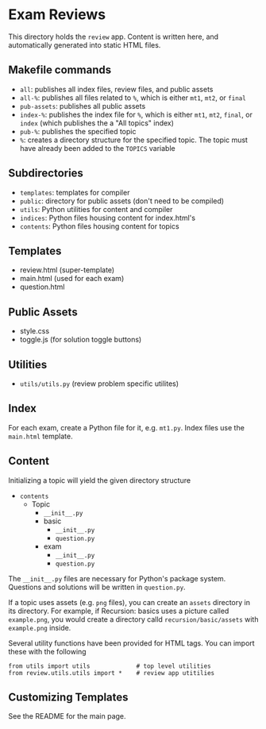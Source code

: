 Exam Reviews
============

This directory holds the `review` app. Content is written here,
and automatically generated into static HTML files.

Makefile commands
-----------------
* `all`: publishes all index files, review files, and public assets
* `all-%`: publishes all files related to `%`, which is either `mt1`,
  `mt2`, or `final`
* `pub-assets`: publishes all public assets
* `index-%`: publishes the index file for `%`, which is either `mt1`,
  `mt2`, `final`, or `index` (which publishes the a "All topics" index)
* `pub-%`: publishes the specified topic
* `%`: creates a directory structure for the specified topic. The topic
  must have already been added to the `TOPICS` variable

Subdirectories
--------------
* `templates`: templates for compiler
* `public`: directory for public assets (don't need to be compiled)
* `utils`: Python utilities for content and compiler
* `indices`: Python files housing content for index.html's
* `contents`: Python files housing content for topics

Templates
---------
* review.html    (super-template)
* main.html      (used for each exam)
* question.html

Public Assets
-------------
* style.css
* toggle.js (for solution toggle buttons)

Utilities
---------
* `utils/utils.py` (review problem specific utilites)

Index
-----
For each exam, create a Python file for it, e.g. `mt1.py`. Index files
use the `main.html` template.

Content
-------
Initializing a topic will yield the given directory structure

* `contents`
    * Topic
        * `__init__.py`
        * basic
            * `__init__.py`
            * `question.py`
        * exam
            * `__init__.py`
            * `question.py`

The `__init__.py` files are necessary for Python's package system.
Questions and solutions will be written in `question.py`.

If a topic uses assets (e.g. `png` files), you can create an `assets`
directory in its directory. For example, if Recursion: basics uses a
picture called `example.png`, you would create a directory calld
`recursion/basic/assets` with `example.png` inside.

Several utility functions have been provided for HTML tags. You can
import these with the following

    from utils import utils             # top level utilities
    from review.utils.utils import *    # review app utitilies

Customizing Templates
---------------------

See the README for the main page.

